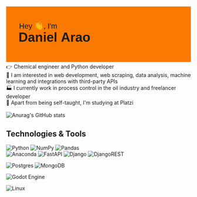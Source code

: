 ![Header](/header.png)
:point_right: Chemical engineer and Python developer <br />
:runner: I am interested in web development, web scraping, data analysis, machine learning and integrations with third-party APIs <br />
:factory: I currently work in process control in the oil industry and freelancer developer <br />
🦾 Apart from being self-taught, I'm studying at Platzi <br />
<br />
![Anurag's GitHub stats](https://github-readme-stats.vercel.app/api?username=araod14&show_icons=true&theme=merko)<br />
## Technologies & Tools
![Python](https://img.shields.io/badge/python-3670A0?style=for-the-badge&logo=python&logoColor=ffdd54)
![NumPy](https://img.shields.io/badge/numpy-%23013243.svg?style=for-the-badge&logo=numpy&logoColor=white)
![Pandas](https://img.shields.io/badge/pandas-%23150458.svg?style=for-the-badge&logo=pandas&logoColor=white)  
![Anaconda](https://img.shields.io/badge/Anaconda-%2344A833.svg?style=for-the-badge&logo=anaconda&logoColor=white)
![FastAPI](https://img.shields.io/badge/FastAPI-005571?style=for-the-badge&logo=fastapi)
![Django](https://img.shields.io/badge/django-%23092E20.svg?style=for-the-badge&logo=django&logoColor=white)
![DjangoREST](https://img.shields.io/badge/DJANGO-REST-ff1709?style=for-the-badge&logo=django&logoColor=white&color=ff1709&labelColor=gray)

![Postgres](https://img.shields.io/badge/postgres-%23316192.svg?style=for-the-badge&logo=postgresql&logoColor=white)
![MongoDB](https://img.shields.io/badge/MongoDB-%234ea94b.svg?style=for-the-badge&logo=mongodb&logoColor=white)


![Godot Engine](https://img.shields.io/badge/GODOT-%23FFFFFF.svg?style=for-the-badge&logo=godot-engine)

![Linux](https://img.shields.io/badge/Linux-FCC624?style=for-the-badge&logo=linux&logoColor=black)
  


<!---
araod14/araod14 is a ✨ special ✨ repository because its `README.md` (this file) appears on your GitHub profile.
You can click the Preview link to take a look at your changes.
--->


